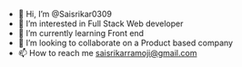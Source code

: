 - 👋 Hi, I’m @Saisrikar0309
- 👀 I’m interested in Full Stack Web developer
- 🌱 I’m currently learning Front end
- 💞️ I’m looking to collaborate on a Product based company
- 📫 How to reach me saisrikarramoji@gmail.com

<!---
Saisrikar0309/Saisrikar0309 is a ✨ special ✨ repository because its `README.md` (this file) appears on your GitHub profile.
You can click the Preview link to take a look at your changes.
--->
